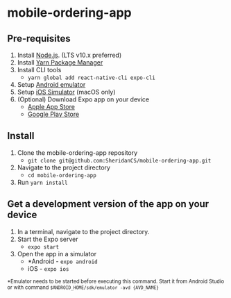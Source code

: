 # mobile-ordering-app
## Pre-requisites

1. Install [Node.js](https://nodejs.org/en/). (LTS v10.x preferred)
2. Install [Yarn Package Manager](https://yarnpkg.com/en/docs/install)
3. Install CLI tools
    * `yarn global add react-native-cli expo-cli`
4. Setup [Android emulator](https://docs.expo.io/versions/latest/workflow/android-studio-emulator.html)
5. Setup [iOS Simulator](https://docs.expo.io/versions/latest/introduction/installation.html#ios-simulator-2920) (macOS only)
6. (Optional) Download Expo app on your device
    * [Apple App Store](https://itunes.com/apps/exponent)
    * [Google Play Store](https://play.google.com/store/apps/details?id=host.exp.exponent)

## Install

1. Clone the mobile-ordering-app repository
    * `git clone git@github.com:SheridanCS/mobile-ordering-app.git`
2. Navigate to the project directory
    * `cd mobile-ordering-app`
3. Run `yarn install`

## Get a development version of the app on your device
1. In a terminal, navigate to the project directory.
2. Start the Expo server
    * `expo start`
3. Open the app in a simulator
    * *Android - `expo android`
    * iOS - `expo ios`

<sub>*Emulator needs to be started before executing this command. Start it from Android Studio or with command `$ANDROID_HOME/sdk/emulator -avd {AVD_NAME}`</sub>
